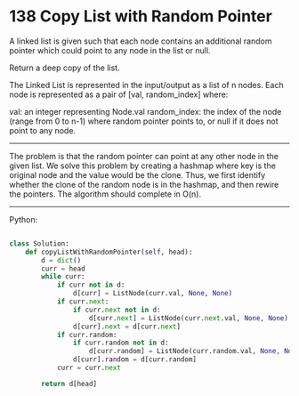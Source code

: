 # 138 Copy List with Random Pointer

A linked list is given such that each node contains an additional random
pointer which could point to any node in the list or null.

Return a deep copy of the list.

The Linked List is represented in the input/output as a list of n nodes. Each
node is represented as a pair of [val, random\_index] where:

val: an integer representing Node.val
random\_index: the index of the node (range from 0 to n-1) where random pointer
points to, or null if it does not point to any node.

---

The problem is that the random pointer can point at any other node in the given
list. We solve this problem by creating a hashmap where key is the original
node and the value would be the clone. Thus, we first identify whether the
clone of the random node is in the hashmap, and then rewire the pointers. The
algorithm should complete in O(n).

---

Python:

```python

class Solution:
    def copyListWithRandomPointer(self, head):
        d = dict()
        curr = head
        while curr:
            if curr not in d:
                d[curr] = ListNode(curr.val, None, None)
            if curr.next:
                if curr.next not in d:
                    d[curr.next] = ListNode(curr.next.val, None, None)
                d[curr].next = d[curr.next]
            if curr.random:
                if curr.random not in d:
                    d[curr.random] = ListNode(curr.random.val, None, None)
                d[curr].random = d[curr.random]
            curr = curr.next

        return d[head]
```
